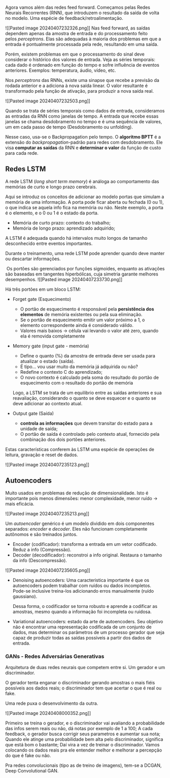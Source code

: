 
Agora vamos além das redes feed forward. Começamos pelas Redes Neurais Recorrentes (RNN), que introduzem o resultado da saída de volta no modelo. Uma espécie de feedback/retroalimentação.

![[Pasted image 20240407232326.png]]
Nas feed forward, as saídas dependem apenas da amostra de entrada e do processamento feito pelos _perceptrons_. Elas são adequadas à maioria dos problemas em que a entrada é pontualmente processada pela rede, resultando em uma saída. 

Porém, existem problemas em que o processamento do sinal deve considerar o histórico dos valores de entrada.
Veja as séries temporais: cada dado é ordenado em função do tempo e sofre influência de eventos anteriores. Exemplos: temperatura, áudio, vídeo, etc.

Nos _perceptrons_ das RNNs, existe uma sinapse que recebe a previsão da rodada anterior e a adiciona à nova saída linear. O valor resultante é transformado pela função de ativação, para produzir a nova saída real.

![[Pasted image 20240407232503.png]]


Quando se trata de séries temporais como dados de entrada, consideramos as entradas da RNN como janelas de tempo. 
A entrada que recebe essas janelas se chama desdobramento no tempo e é uma sequência de valores, um em cada passo de tempo (Desdobramento ou unfolding).

Nesse caso, usa-se o Backpropagation pelo tempo.
O **algoritmo BPTT** é a extensão do _backpropagation_-padrão para redes com desdobramento. Ele visa **computar as saídas** da RNN e **determinar o valor** da função de custo para cada rede.


## Redes LSTM

A rede LSTM (_long short term memory_) é análoga ao comportamento das memórias de curto e longo prazo cerebrais.

Aqui se introduz os conceitos de adicionar ao modelo portas que simulam a memória de uma informação. A porta pode ficar aberta ou fechada (0 ou 1), o que indica se aquela info fica na memória ou não.
Neste exemplo, a porta é o elemento, e o 0 ou 1 é o estado da porta.

- Memória de curto prazo: contexto do trabalho;
- Memória de longo prazo: aprendizado adquirido;

A LSTM é adequada quando há intervalos muito longos de tamanho desconhecido entre eventos importantes.

Durante o treinamento, uma rede LSTM pode aprender quando deve manter ou descartar informações.

 Os portões são gerenciados por funções sigmoides, enquanto as ativações são baseadas em tangentes hiperbólicas, cuja simetria garante melhores desempenhos.
![[Pasted image 20240407233730.png]]

Há três portões em um bloco LSTM:  
  

- Forget gate (Esquecimento)
	- O portão de esquecimento é responsável pela **persistência dos elementos** de memória existentes ou pela sua eliminação.
	- Se o portão de esquecimento emitir um valor próximo a 1, o elemento correspondente ainda é considerado válido.
	- Valores mais baixos -> célula vai levando o valor até zero, quando ela é removida completamente

- Memory gate (input gate - memória)
	- Define o quanto (%) da amostra de entrada deve ser usada para atualizar o estado (saída).
	- É tipo... vou usar muito da memória já adquirida ou não?
	- Redefine o contexto C do aprendizado;
	- O novo contexto é calculado pela soma do resultado do portão de esquecimento com o resultado do portão de memória

	Logo, a LSTM se trata de um equilibrio entre as saídas anteriores e sua reavaliação, considerando o quanto se deve esquecer e o quanto se deve adicionar ao contexto atual. 

- Output gate (Saída)
	- **controla as informações** que devem transitar do estado para a unidade de saída;
	- O portão de saída é controlado pelo contexto atual, fornecido pela combinação dos dois portões anteriores.

Estas características conferem às LSTM uma espécie de operações de leitura, gravação e reset de dados.

![[Pasted image 20240407235123.png]]

## Autoencoders

Muito usados em problemas de redução de dimensionalidade. Isto é importante pois menos dimensões: menor complexidade, menor ruído -> mais eficácia.

![[Pasted image 20240407235213.png]]

Um _autoencoder_ genérico é um modelo dividido em dois componentes separados: _encoder_ e _decoder_. Eles não funcionam completamente autônomos e são treinados juntos.

- Encoder (codificador): transforma a entrada em um vetor codificado. Reduz a info (Compressão).
- Decoder (decodificador): reconstroi a info original. Restaura o tamanho da info (Descompressão).  

![[Pasted image 20240407235605.png]]

- Denoising autoencoders: Uma caracteristica importante é que os autoencoders podem trabalhar com ruídos ou dados incompletos. Pode-se inclusive treina-los adicionando erros manualmente (ruído gaussiano).
  
  Dessa forma, o codificador se torna robusto e aprende a codificar as amostras, mesmo quando a informação foi incompleta ou ruidosa.

- Variational autoencoders: estado da arte de autoencoders. Seu objetivo não é encontrar uma representação codificada de um conjunto de dados, mas determinar os parâmetros de um processo gerador que seja capaz de produzir todas as saídas possíveis a partir dos dados de entrada.

### GANs - Redes Adversárias Generativas

Arquitetura de duas redes neurais que competem entre si. Um gerador e um discriminador. 

O gerador tenta enganar o discriminador gerando amostras o mais fiéis possíveis aos dados reais; o discriminador tem que acertar o que é real ou fake.

Uma rede puxa o desenvolvimento da outra.

![[Pasted image 20240408000352.png]]

Primeiro se treina o gerador, e o discriminador vai avaliando a probabilidade das infos serem reais ou não, dá notas por exemplo de 1 a 100;
A cada feedback, o gerador busca corrigir seus parametros e aumentar sua nota;
Quando ele atinge uma probabilidade bem alta pelo discriminador, significa que está bom o bastante;
Daí vira a vez de treinar o discriminador. Vamos colocando os dados reais pra ele entender melhor e melhorar a percepção do que é fake ou não.

Pra redes convolucionais (tipo as de treino de imagens), tem-se a DCGAN, Deep Convolutional GAN.

